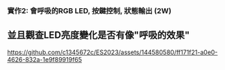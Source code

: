 ### 實作2: 會呼吸的RGB LED,  按鍵控制, 狀態輸出 (2W)

## 並且觀查LED亮度變化是否有像"呼吸的效果"




https://github.com/c1345672c/ES2023/assets/144580580/ff171f21-a0e0-4626-832a-1e9f89919f65




